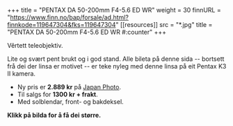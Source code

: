 +++
title = "PENTAX DA 50-200mm F4-5.6 ED WR"
weight = 30
finnURL = "https://www.finn.no/bap/forsale/ad.html?finnkode=119647304&fks=119647304"
[[resources]]
src = "*.jpg"
title = "PENTAX DA 50-200mm F4-5.6 ED WR #:counter"
+++

Vêrtett teleobjektiv.

 <!--more--> 

Lite og svært pent brukt og i god stand. Alle bileta på denne sida -- bortsett frå dei der linsa er motivet -- er teke nyleg med denne linsa på eit Pentax K3 II kamera.

* Ny pris er **2.889 kr** på [Japan Photo](https://www.japanphoto.no/pentax-smc-da-50-200mm-f4-56-ed-wr%20?source=japanphoto_priskelkoo&utm_source=kelkoono&utm_medium=cpc&utm_campaign=kelkooclick&utm_term=Pentax+SMC+DA+50-200mm+F4-5.6+ED+WR&referer=kelkoo_no).
* Til salgs for **1300 kr + frakt**.
* Med solblendar, front- og bakdeksel.

**Klikk på bilda for å få dei større.**

